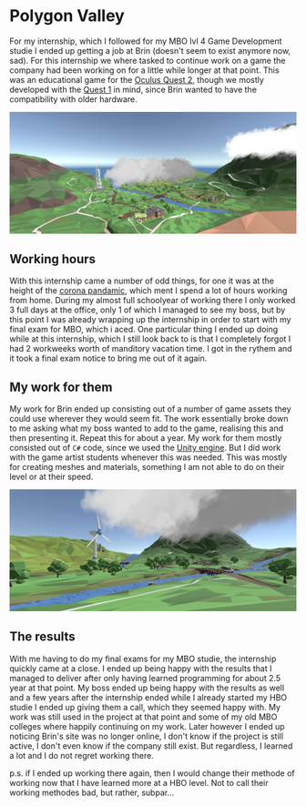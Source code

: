# Polygon Valley

For my internship, which I followed for my MBO lvl 4 Game Development studie I ended up getting a job at Brin (doesn't seem to exist anymore now, sad). For this internship we where tasked to continue work on a game the company had been working on for a little while longer at that point. This was an educational game for the [Oculus Quest 2](https://en.wikipedia.org/wiki/Quest_2), though we mostly developed with the [Quest 1](https://en.wikipedia.org/wiki/Oculus_Quest) in mind, since Brin wanted to have the compatibility with older hardware.

![Overview from mountain Image](./../Import/Images/Valley%20Overview%201.PNG)

## Working hours

With this internship came a number of odd things, for one it was at the height of the [corona pandamic](https://en.wikipedia.org/wiki/COVID-19_pandemic), which ment I spend a lot of hours working from home. During my almost full schoolyear of working there I only worked 3 full days at the office, only 1 of which I managed to see my boss, but by this point I was already wrapping up the internship in order to start with my final exam for MBO, which i aced. One particular thing I ended up doing while at this internship, which I still look back to is that I completely forgot I had 2 workweeks worth of manditory vacation time. I got in the rythem and it took a final exam notice to bring me out of it again.

## My work for them

My work for Brin ended up consisting out of a number of game assets they could use wherever they would seem fit. The work essentially broke down to me asking what my boss wanted to add to the game, realising this and then presenting it. Repeat this for about a year. My work for them mostly consisted out of ```C#``` code, since we used the [Unity engine](https://en.wikipedia.org/wiki/Unity_(game_engine)). But I did work with the game artist students whenever this was needed. This was mostly for creating meshes and materials, something I am not able to do on their level or at their speed.

![Valley from the ground Image](./../Import/Images/Valley%20Overview%202.PNG)

## The results

With me having to do my final exams for my MBO studie, the internship quickly came at a close. I ended up being happy with the results that I managed to deliver after only having learned programming for about 2.5 year at that point. My boss ended up being happy with the results as well and a few years after the internship ended while I already started my HBO studie I ended up giving them a call, which they seemed happy with. My work was still used in the project at that point and some of my old MBO colleges where happily continuing on my work. Later however I ended up noticing Brin's site was no longer online, I don't know if the project is still active, I don't even know if the company still exist. But regardless, I learned a lot and I do not regret working there.

p.s. if I ended up working there again, then I would change their methode of working now that I have learned more at a HBO level. Not to call their working methodes bad, but rather, subpar...